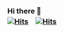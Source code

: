 ### Hi there 🗽　　　　　　　　　　　　　　　　　　　　　　　　                           　　　　　　 [![Hits](https://hits.sh/github.com/6161990.svg?extraCount=1000)](https://hits.sh)　[![Hits](https://hits.sh/github.com/6161990.svg?view=today-total)](https://hits.sh)




<!--
**6161990/6161990** is a ✨ _special_ ✨ repository because its `README.md` (this file) appears on your GitHub profile.

Here are some ideas to get you started:

- 🔭 I’m currently working on ...
- 🌱 I’m currently learning ...
- 👯 I’m looking to collaborate on ...
- 🤔 I’m looking for help with ...
- 💬 Ask me about ...
- 📫 How to reach me: ...
- 😄 Pronouns: ...
- ⚡ Fun fact: ...
-->
